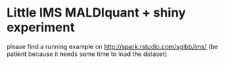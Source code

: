 # Little IMS MALDIquant + shiny experiment

please find a running example on http://spark.rstudio.com/sgibb/ims/
(be patient because it needs some time to load the dataset)

